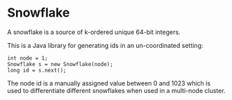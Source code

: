 # Snowflake

A snowflake is a source of k-ordered unique 64-bit integers.

This is a Java library for generating ids in an un-coordinated setting:

    int node = 1;
    Snowflake s = new Snowflake(node);
    long id = s.next();

The node id is a manually assigned value between 0 and 1023 which is
 used to differentiate different snowflakes when used in a multi-node cluster.
